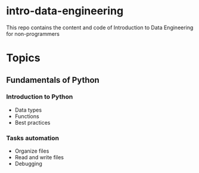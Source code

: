 # intro-data-engineering
This repo contains the content and code of Introduction to Data Engineering for non-programmers


# Topics
## Fundamentals of Python
### Introduction to Python
* Data types
* Functions
* Best practices

### Tasks automation
* Organize files
* Read and write files
* Debugging

